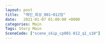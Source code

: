 ```yaml
---
layout: post
title:  "메인_회상_001~012장"
date:   2021-01-07 01:00:00 +0000
categories: Main
Tags: Story Main
SceneCode: ["scene_skip_cp001-012_q1_s10"]
---
```

